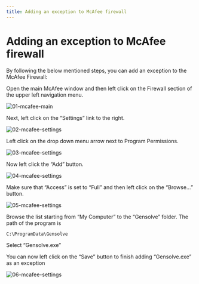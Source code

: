 ```yaml
---
title: Adding an exception to McAfee firewall
---
```


# Adding an exception to McAfee firewall

By following the below mentioned steps, you can add an exception to the McAfee Firewall:

Open the main McAfee window and then left click on the Firewall section of the upper left navigation menu.

![01-mcafee-main](https://docs.google.com/uc?id=1_LIZemK6avaNyr-PNPLXYKhgZMlnATB0)

Next, left click on the “Settings” link to the right.

![02-mcafee-settings](https://drive.google.com/uc?id=1_Y1W2-6sXiuH4d3gRrhpeQM6ZLaGsyBk)

Left click on the drop down menu arrow next to Program Permissions.

![03-mcafee-settings](https://drive.google.com/uc?id=1_YKFSPXyOsWYpaNUqP7Hd7Wjrd0fCvg1)

Now left click the “Add” button.

![04-mcafee-settings](https://drive.google.com/uc?id=1_YWCMdSgAqyzjLJ2p2FX5-br_KDhmGVM)

Make sure that “Access” is set to “Full” and then left click on the “Browse…” button.

![05-mcafee-settings](https://drive.google.com/uc?id=1_r3uFB7GDIYoxvKAJ4NaO5LgvJ6yQYKP)

Browse the list starting from “My Computer” to the “Gensolve” folder. The path of the program is

```
C:\ProgramData\Gensolve
```

Select “Gensolve.exe”

You can now left click on the “Save” button to finish adding “Gensolve.exe” as an exception

![06-mcafee-settings](https://drive.google.com/uc?id=1_rwzNvXlyYPl7P0463_PZfl1ooi1b6-f)

